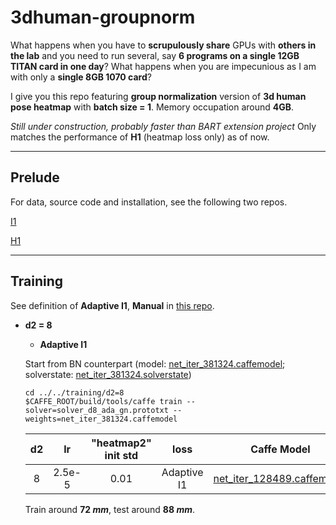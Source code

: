 # 3dhuman-groupnorm
What happens when you have to **scrupulously share** GPUs with **others in the lab** and you need to run several, say **6 programs on a single 12GB TITAN card in one day**? What happens when you are impecunious as I am with only a **single 8GB 1070 card**? 

I give you this repo featuring **group normalization** version of **3d human pose heatmap** with **batch size = 1**. Memory occupation around **4GB**.

*Still under construction, probably faster than BART extension project* Only matches the performance of **H1** (heatmap loss only) as of now. 


----
## Prelude
For data, source code and installation, see the following two repos.

[I1](https://github.com/strawberryfg/int-3dhuman-I1)

[H1](https://github.com/strawberryfg/c2f-3dhm-human-caffe)

----
## Training 
See definition of **Adaptive I1**, **Manual** in [this repo](https://github.com/strawberryfg/int-3dhuman-I1).

- **d2 = 8**
  - **Adaptive I1**
  
  
  Start from BN counterpart (model: [net_iter_381324.caffemodel](https://drive.google.com/open?id=19MIdUvYXC90u58UMtfoXCirVwCZD6dHw); solverstate: [net_iter_381324.solverstate](https://drive.google.com/open?id=1hygJdVEdwZvk5JueKtr8fZDhwIlfMqZO))
  ```
  cd ../../training/d2=8
  $CAFFE_ROOT/build/tools/caffe train --solver=solver_d8_ada_gn.prototxt --weights=net_iter_381324.caffemodel
  ```
  | d2 | lr   |  "heatmap2" init std  | loss | Caffe Model  | Solver State |
  |:-:|:-:|:-:|:-:|:-:|:-:|
  | 8     | 2.5e-5 | 0.01   | Adaptive I1 | [net_iter_128489.caffemodel](https://drive.google.com/open?id=1-HVZolMWHPO7R1B_bjjoRLm6bP-1vE-H) | [net_iter_128489.solverstate](https://drive.google.com/open?id=1g5-ogIUVplDny3e_B_mXXcl8A5_EyRqR)|
  
  Train around **72 *mm***, test around **88 *mm***.
